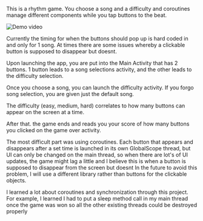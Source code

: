 This is a rhythm game. You choose a song and a difficulty and coroutines manage different components while you tap buttons to the beat.

![Demo video](https://drive.google.com/u/0/uc?id=1IrdhmK1Xt8kG970lbDVKcIiAMzgbnBBn&export=download)

Currently the timing for when the buttons should pop up is hard coded in and only for 1 song. At times there are some issues whereby a clickable button is supposed to disappear but doesnt.

Upon launching the app, you are put into the Main Activity that has 2 buttons. 1 button leads to a song selections activity, and the other leads to the difficulty selection.

Once you choose a song, you can launch the difficulty activity. If you forgo song selection, you are given just the default song.

The difficulty (easy, medium, hard) correlates to how many buttons can appear on the screen at a time. 

After that. the game ends and reads you your score of how many buttons you clicked on the game over activity.


The most difficult part was using coroutines. Each button that appears and disappears after a set time is launched in its own GlobalScope thread, 
but UI can only be changed on the main thread, so when there are lot's of UI updates, the game might lag a little and I believe this is when a button is supposed to disappear from the screen but doesnt
In the future to avoid this problem, I will use a different library rather than buttons for the clickable objects.

I learned a lot about coroutines and synchronization through this project. For example, I learned I had to put a sleep method call in my main thread once the game was won so all the other 
existing threads could be destroyed properly

